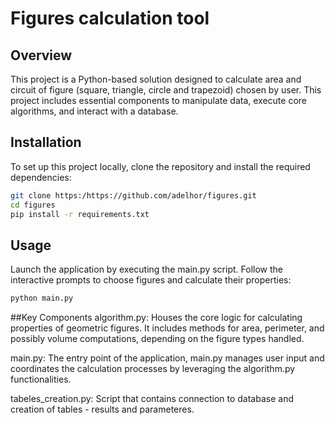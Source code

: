 # Figures calculation tool

## Overview
This project is a Python-based solution designed to calculate area and circuit of figure (square, triangle, circle and trapezoid) chosen by user. This project includes essential components to manipulate data, execute core algorithms, and interact with a database.

## Installation
To set up this project locally, clone the repository and install the required dependencies:

```bash
git clone https:/https://github.com/adelhor/figures.git
cd figures
pip install -r requirements.txt
```

## Usage
Launch the application by executing the main.py script. Follow the interactive prompts to choose figures and calculate their properties:

```bash
python main.py
```

##Key Components
algorithm.py: Houses the core logic for calculating properties of geometric figures. It includes methods for area, perimeter, and possibly volume computations, depending on the figure types handled.

main.py: The entry point of the application, main.py manages user input and coordinates the calculation processes by leveraging the algorithm.py functionalities.

tabeles_creation.py: Script that contains connection to database and creation of tables - results and parameteres.

